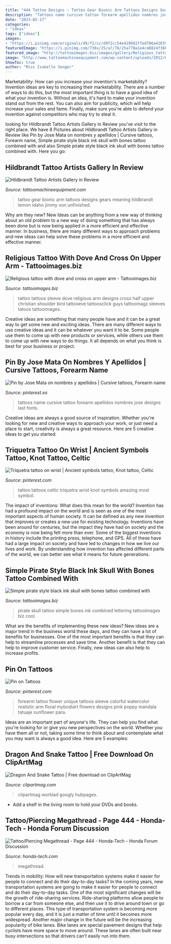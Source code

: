 ```yaml
---
title: "444 Tattoo Designs ~ Tattoo Gear Bionic Arm Tattoos Designs Gears Meaning Hildbrandt Lemon Idaho Jimmy Von Unfinished"
description: "Tattoos name cursive tattoo forearm apellidos nombres jose designs last fonts"
date: "2023-02-17"
categories:
- "ideas"
tags: ["ideas"]
images:
- "https://i.pinimg.com/originals/d9/f2/cc/d9f2cc54e429681ffed706a410391cf0.jpg"
featuredImage: "https://i.pinimg.com/736x/25/a7/78/25a778a1e4c48824f36b230c7462b401.jpg"
featured_image: "http://tattooimages.biz/images/gallery/Religious_tattoo_with_dove_and_cross_on_upper_arm.jpg"
image: "http://www.tattoomachineequipment.com/wp-content/uploads/2012/04/gears-bionic-tattoo-570x760.jpg"
ShowToc: true
author: "Miss Isabelle Senger"
---
```



Marketability: How can you increase your invention's marketability?
Invention ideas are key to increasing their marketability. There are a number of ways to do this, but the most important thing is to have a good idea of what your invention is. Without an idea, it's hard to make your invention stand out from the rest. You can also aim for publicity, which will help increase your sales and fame. Finally, make sure you're able to defend your invention against competitors who may try to steal it.

	

		
looking for Hildbrandt Tattoo Artists Gallery in Review you've visit to the right place. We have 8 Pictures about Hildbrandt Tattoo Artists Gallery in Review like Pin by Jose Mata on nombres y apellidos | Cursive tattoos, Forearm name, Simple pirate style black ink skull with bones tattoo combined with and also Simple pirate style black ink skull with bones tattoo combined with. Here you go:
		
    
## Hildbrandt Tattoo Artists Gallery In Review

<img loading=lazy src="http://www.tattoomachineequipment.com/wp-content/uploads/2012/04/gears-bionic-tattoo-570x760.jpg" onerror="this.onerror=null;this.src='https://tse3.mm.bing.net/th?id=OIP.6oExe8gyVa53M0MGuyop5gHaJ4&amp;pid=15.1';" alt="Hildbrandt Tattoo Artists Gallery in Review">

_Source: tattoomachineequipment.com_

>tattoo gear bionic arm tattoos designs gears meaning hildbrandt lemon idaho jimmy von unfinished. 

	

Why are they new?
New Ideas can be anything from a new way of thinking about an old problem to a new way of doing something that has always been done but is now being applied in a more efficient and effective manner. In business, there are many different ways to approach problems and new ideas can help solve these problems in a more efficient and effective manner.

    
## Religious Tattoo With Dove And Cross On Upper Arm - Tattooimages.biz

<img loading=lazy src="http://tattooimages.biz/images/gallery/Religious_tattoo_with_dove_and_cross_on_upper_arm.jpg" onerror="this.onerror=null;this.src='https://tse3.mm.bing.net/th?id=OIP._XScyc6_2OGuVv_YwH3V6AHaNK&amp;pid=15.1';" alt="Religious tattoo with dove and cross on upper arm - Tattooimages.biz">

_Source: tattooimages.biz_

>tattoo tattoos sleeve dove religious arm designs cross half upper christian shoulder bird tattooeve tattoosclick guys tattoomagz sleeves tatoos tattooimages. 

	

Creative ideas are something that many people have and it can be a great way to get some new and exciting ideas. There are many different ways to use creative ideas and it can be whatever you want it to be. Some people use them to come up with new products or services, while others use them to come up with new ways to do things. It all depends on what you think is best for your business or project.

    
## Pin By Jose Mata On Nombres Y Apellidos | Cursive Tattoos, Forearm Name

<img loading=lazy src="https://i.pinimg.com/736x/07/a4/7b/07a47b1934b7300b713ee828240ce036.jpg" onerror="this.onerror=null;this.src='https://tse3.mm.bing.net/th?id=OIP.lvF6Rj9xDWdeTDVdiXtXBAHaHF&amp;pid=15.1';" alt="Pin by Jose Mata on nombres y apellidos | Cursive tattoos, Forearm name">

_Source: pinterest.es_

>tattoos name cursive tattoo forearm apellidos nombres jose designs last fonts. 

	

Creative ideas are always a good source of inspiration. Whether you're looking for new and creative ways to approach your work, or just need a place to start, creativity is always a great resource. Here are 5 creative ideas to get you started: 

    
## Triquetra Tattoo On Wrist | Ancient Symbols Tattoo, Knot Tattoo, Celtic

<img loading=lazy src="https://i.pinimg.com/originals/d9/f2/cc/d9f2cc54e429681ffed706a410391cf0.jpg" onerror="this.onerror=null;this.src='https://tse3.mm.bing.net/th?id=OIP.85yBLiDqnoycd9R5EUUOTAHaJy&amp;pid=15.1';" alt="Triquetra tattoo on wrist | Ancient symbols tattoo, Knot tattoo, Celtic">

_Source: pinterest.com_

>tattoo tattoos celtic triquetra wrist knot symbols amazing most symbol. 

	

The impact of inventions: What does this mean for the world?
Invention has had a profound impact on the world and is seen as one of the most important aspects of human society. It can be defined as any new invention that improves or creates a new use for existing technology. Inventions have been around for centuries, but the impact they have had on society and the economy is now being felt more than ever. Some of the biggest inventions in history include the printing press, telephone, and GPS. All of these have had a large impact on society and have led to changes in how we live our lives and work. By understanding how invention has affected different parts of the world, we can better see what it means for future generations.

    
## Simple Pirate Style Black Ink Skull With Bones Tattoo Combined With

<img loading=lazy src="https://tattooimages.biz/images/gallery/simple_pirate_style_black_ink_skull_with.jpg" onerror="this.onerror=null;this.src='https://tse1.mm.bing.net/th?id=OIP.oiqzyhU6zIzqslVKq2oUnQHaF7&amp;pid=15.1';" alt="Simple pirate style black ink skull with bones tattoo combined with">

_Source: tattooimages.biz_

>pirate skull tattoo simple bones ink combined lettering tattooimages biz cool. 

	

What are the benefits of implementing these new ideas?
New ideas are a major trend in the business world these days, and they can have a lot of benefits for businesses. One of the most important benefits is that they can help to streamline processes and save time. Another benefit is that they can help to improve customer service. Finally, new ideas can also help to increase profits.

    
## Pin On Tattoos

<img loading=lazy src="https://i.pinimg.com/736x/25/a7/78/25a778a1e4c48824f36b230c7462b401.jpg" onerror="this.onerror=null;this.src='https://tse3.mm.bing.net/th?id=OIP.lVsnriRD82-sjhmiQths6AHaTi&amp;pid=15.1';" alt="Pin on Tattoos">

_Source: pinterest.com_

>forearm tattoo flower unique tattoos sleeve colorful watercolor realistic arm floral mybodiart flowers designs pink poppy mandala tatuaje sunflower para. 

	

Ideas are an important part of anyone's life. They can help you find what you're looking for or give you new perspectives on the world. Whether you have them all or not, taking some time to think about and contemplate what you may want is always a good idea. Here are 5 examples: 

    
## Dragon And Snake Tattoo | Free Download On ClipArtMag

<img loading=lazy src="http://clipartmag.com/images/dragon-and-snake-tattoo-24.jpg" onerror="this.onerror=null;this.src='https://tse2.mm.bing.net/th?id=OIP.4r-Z0f5qgDc2qE2Tb6uCyAHaKL&amp;pid=15.1';" alt="Dragon And Snake Tattoo | Free download on ClipArtMag">

_Source: clipartmag.com_

>clipartmag worklad googly hubpages. 

	

- Add a shelf in the living room to hold your DVDs and books.

    
## Tattoo/Piercing Megathread - Page 444 - Honda-Tech - Honda Forum Discussion

<img loading=lazy src="https://i287.photobucket.com/albums/ll159/s1mm3rm4n/tattoo018.jpg" onerror="this.onerror=null;this.src='https://tse2.mm.bing.net/th?id=OIP.x9_2Ac6xDu-VKpMc3H8IDQHaJ4&amp;pid=15.1';" alt="Tattoo/Piercing Megathread - Page 444 - Honda-Tech - Honda Forum Discussion">

_Source: honda-tech.com_

>megathread. 

	

Trends in mobility: How will new transportation systems make it easier for people to connect and do their day-to-day tasks?
In the coming years, new transportation systems are going to make it easier for people to connect and do their day-to-day tasks. One of the most significant changes will be the growth of ride-sharing services. Ride-sharing platforms allow people to borrow a car from someone else, and then use it to drive around town or go to different places. This type of transportation system is becoming more popular every day, and it is just a matter of time until it becomes more widespread.
Another major change in the future will be the increasing popularity of bike lanes. Bike lanes are special pavement designs that help cyclists have more space to move around. These lanes are often built near busy intersections so that drivers can’t easily run into them.

